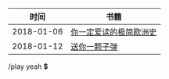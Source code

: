 
时间 | 书籍
------------- | -------------
2018-01-06|[你一定爱读的极简欧洲史](https://github.com/yancymin/Reading/blob/master/%E4%BD%A0%E4%B8%80%E5%AE%9A%E7%88%B1%E8%AF%BB%E7%9A%84%E6%9E%81%E7%AE%80%E6%AC%A7%E6%B4%B2%E5%8F%B2-John%20Hirst.md)
2018-01-12|[送你一颗子弹](https://github.com/yancymin/Reading/blob/master/%E9%80%81%E4%BD%A0%E4%B8%80%E9%A2%97%E5%AD%90%E5%BC%B9-%E5%88%98%E7%91%9C.md)

/play yeah
:heavy_dollar_sign:
